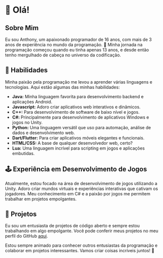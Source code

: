 # 👋 Olá!

## Sobre Mim
Eu sou Anthony, um apaixonado programador de 16 anos, com mais de 3 anos de experiência no mundo da programação. 🎉 Minha jornada na programação começou quando eu tinha apenas 13 anos, e desde então tenho mergulhado de cabeça no universo da codificação.

## 💼 Habilidades
Minha paixão pela programação me levou a aprender várias linguagens e tecnologias. Aqui estão algumas das minhas habilidades:

- **Java:** Minha linguagem favorita para desenvolvimento backend e aplicações Android.
- **Javascript:** Adoro criar aplicativos web interativos e dinâmicos.
- **C++:** Para desenvolvimento de software de baixo nível e jogos.
- **C#:** Principalmente para desenvolvimento de aplicativos Windows e jogos no Unity.
- **Python:** Uma linguagem versátil que uso para automação, análise de dados e desenvolvimento web.
- **Dart/Flutter:** Para criar aplicativos móveis elegantes e funcionais.
- **HTML/CSS:** A base de qualquer desenvolvedor web, certo?
- **Lua:** Uma linguagem incrível para scripting em jogos e aplicações embutidas.

## 🕹️ Experiência em Desenvolvimento de Jogos
Atualmente, estou focado na área de desenvolvimento de jogos utilizando a Unity. Adoro criar mundos virtuais e experiências interativas que cativam os jogadores. Meu conhecimento em C# e a paixão por jogos me permitem trabalhar em projetos empolgantes.

## 🚀 Projetos
Eu sou um entusiasta de projetos de código aberto e sempre estou trabalhando em algo empolgante. Você pode conferir meus projetos no meu perfil do GitHub [aqui](https://github.com/thonyydev).

Estou sempre animado para conhecer outros entusiastas da programação e colaborar em projetos interessantes. Vamos criar coisas incríveis juntos! 🤝
